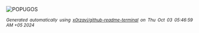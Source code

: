 <div align="justify">
<picture>
    <source media="(prefers-color-scheme: dark)" srcset="https://i.ibb.co/hfG6pQr/output-gif.gif">
    <source media="(prefers-color-scheme: light)" srcset="https://i.ibb.co/hfG6pQr/output-gif.gif">
    <img alt="POPUGOS" src="https://i.ibb.co/hfG6pQr/output-gif.gif">
</picture>

<sub><i>Generated automatically using [x0rzavi/github-readme-terminal](https://github.com/x0rzavi/github-readme-terminal) on Thu Oct 03 05:46:59 AM +05 2024</i></sub>
</div>